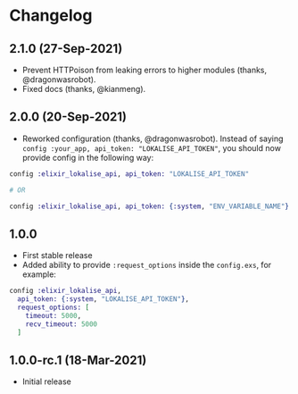 # Changelog

## 2.1.0 (27-Sep-2021)

* Prevent HTTPoison from leaking errors to higher modules (thanks, @dragonwasrobot).
* Fixed docs (thanks, @kianmeng).

## 2.0.0 (20-Sep-2021)

* Reworked configuration (thanks, @dragonwasrobot). Instead of saying `config :your_app, api_token: "LOKALISE_API_TOKEN"`, you should now provide config in the following way:

```elixir
config :elixir_lokalise_api, api_token: "LOKALISE_API_TOKEN"

# OR

config :elixir_lokalise_api, api_token: {:system, "ENV_VARIABLE_NAME"} # for env variables
```

## 1.0.0

* First stable release
* Added ability to provide `:request_options` inside the `config.exs`, for example:

```elixir
config :elixir_lokalise_api,
  api_token: {:system, "LOKALISE_API_TOKEN"},
  request_options: [
    timeout: 5000,
    recv_timeout: 5000
  ]
```

## 1.0.0-rc.1 (18-Mar-2021)

* Initial release